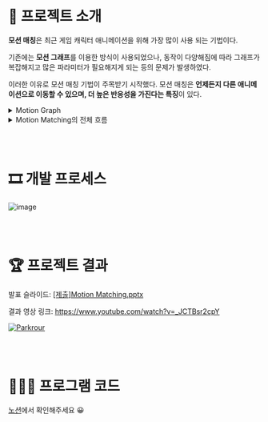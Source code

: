 # 💬 프로젝트 소개

**모션 매칭**은 최근 게임 캐릭터 애니메이션을 위해 가장 많이 사용 되는 기법이다.

기존에는 **모션 그래프**를 이용한 방식이 사용되었으나, 동작이 다양해짐에 따라 그래프가 복잡해지고 많은 파라미터가 필요해지게 되는 등의 문제가 발생하였다.

이러한 이유로 모션 매칭 기법이 주목받기 시작했다. 모션 매칭은 **언제든지 다른 애니메이션으로 이동할 수 있으며, 더 높은 반응성을 가진다는 특징**이 있다.

<details>
<summary>Motion Graph</summary>
<div markdown="1">
![모션그래프](/uploads/c080b8bf41c1177de874fe833ed7c044/Untitled__2_.png)

✏️ **포즈와 속도가 어느정도 근접하게 유사해지면 전이점(transition point)에 다다름**

✏️ 이때 가능성 있는 것 중에서 어디로 갈지 결정

✏️ 다양한 문제점이 존재 → 자동으로 그래프를 구성하는 과정에서 제어와 유지가 어려움

- 스테이트 머신의 계층이 많아지고 확장됨에 따라 그래프가 복잡해짐
- 각 스테이트의 이동을 결정하거나 혼합하는 과정에서 많은 파리미터가 필요해짐
- 동작의 네이밍과 위치 선정이 쉽지 않음
- 루프 구현 시, 시작 동작과 끝 동작의 시점과 루프 변환 시점 선정이 어려움

</div>
</details>


<details>
<summary>Motion Matching의 전체 흐름</summary>
<div markdown="1">
![모션매칭](/uploads/a9fd4782328fa2bbca295edd176c9d2d/Untitled__3_.png)

### 포즈 DB 생성

1. 캐릭터에 애니메이션을 적용하기 위해서 Pose DB를 생성 
2. Pose 정보는 각 bone에 대한 Location과 Rotation 값 등을 포함

### 피쳐 DB 생성

1. 최상의 전환을 찾기 위해 Feature라는 데이터가 필요 
2. 이는 전환에 적합한 일치 항목을 찾기 위해 모션 일치 알고리즘에서 사용하는 애니메이션 데이터에서 추출된 속성
3. Feature는 위치나 속도와 같은 포즈 정보와, 궤적 정보를 포함
    - 포즈 정보: Pose DB 정보를 수정해서 사용
    - 궤적 정보: 현재 프레임으로부터 일정한 시간 간격으로 미래 위치를 계산

### 사용자 입력

1. 업데이트 시점이 되면 현재 포즈의 특징과 미래 궤적 예측 정보를 합해서 **쿼리 벡터** 생성
2. 쿼리 벡터는 포즈 정보와 궤적 정보로 이뤄져있으므로 피쳐와 동일한 구조

### 모션 매칭 알고리즘

1. KD-Tree 알고리즘을 통해 피쳐 DB에서 현재 쿼리 벡터와 가장 유사한 피쳐 검색
2. 즉, 현재 상황과 우리가 만들고자하는 모습을 잘 묘사하는 피쳐를 찾는 것
3. 매칭된 피쳐에 대응되는 포즈DB의 인덱스를 추출

### 애니메이션 교체

1. 새로운 애니메이션으로 교체해야하는 경우, 새로 매칭된 인덱스의 포즈로 변환
2. 그렇지 않은 경우, 포즈DB에서 인덱스를 하나씩 늘려가며 현재 애니메이션을 연속 재생
</div>
</details>

<br><br>

# 🎞️ 개발 프로세스

![image](https://user-images.githubusercontent.com/69742775/235349438-d5fcb6aa-d1aa-446c-bdd8-0dd5a115aa21.png)

<br><br>

# 🏆 프로젝트 결과
발표 슬라이드: [[제출]Motion Matching.pptx](https://github.com/iQuQi/Parkour/files/11361142/Motion.Matching.pptx)

결과 영상 링크: https://www.youtube.com/watch?v=_JCTBsr2cpY

[![Parkrour](http://img.youtube.com/vi/_JCTBsr2cpY/0.jpg)](https://youtu.be/_JCTBsr2cpY)



<br><br>

# 👩🏻‍💻 프로그램 코드
[노션](https://acidic-roundworm-3d2.notion.site/Motion-Matching-b86eddb3dd22469d9c09350fcfdaf75d)에서 확인해주세요 😀
